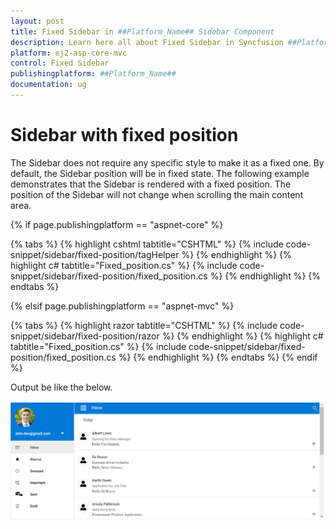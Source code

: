 ```yaml
---
layout: post
title: Fixed Sidebar in ##Platform_Name## Sidebar Component
description: Learn here all about Fixed Sidebar in Syncfusion ##Platform_Name## Sidebar component of Syncfusion Essential JS 2 and more.
platform: ej2-asp-core-mvc
control: Fixed Sidebar
publishingplatform: ##Platform_Name##
documentation: ug
---
```



# Sidebar with fixed position

The Sidebar does not require any specific style to make it as a fixed one. By default, the Sidebar position will be in fixed state. The following example demonstrates that the Sidebar is rendered with a fixed position. The position of the Sidebar will not change when scrolling the main content area.

{% if page.publishingplatform == "aspnet-core" %}

{% tabs %}
{% highlight cshtml tabtitle="CSHTML" %}
{% include code-snippet/sidebar/fixed-position/tagHelper %}
{% endhighlight %}
{% highlight c# tabtitle="Fixed_position.cs" %}
{% include code-snippet/sidebar/fixed-position/fixed_position.cs %}
{% endhighlight %}
{% endtabs %}

{% elsif page.publishingplatform == "aspnet-mvc" %}

{% tabs %}
{% highlight razor tabtitle="CSHTML" %}
{% include code-snippet/sidebar/fixed-position/razor %}
{% endhighlight %}
{% highlight c# tabtitle="Fixed_position.cs" %}
{% include code-snippet/sidebar/fixed-position/fixed_position.cs %}
{% endhighlight %}
{% endtabs %}
{% endif %}



Output be like the below.

![Sidebar Sample](../images/fixed_position.png)
